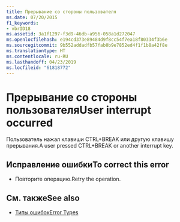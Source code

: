 ```yaml
---
title: Прерывание со стороны пользователя
ms.date: 07/20/2015
f1_keywords:
- vbrID18
ms.assetid: 3a1f1297-f3d9-46db-a956-058a1d272047
ms.openlocfilehash: e194cd373e89484d9f8cc54f7ea18f80334f3b6e
ms.sourcegitcommit: 9b552addadfb57fab0b9e7852ed4f1f1b8a42f8e
ms.translationtype: HT
ms.contentlocale: ru-RU
ms.lasthandoff: 04/23/2019
ms.locfileid: "61818772"
---
```

# <a name="user-interrupt-occurred"></a><span data-ttu-id="82ba8-102">Прерывание со стороны пользователя</span><span class="sxs-lookup"><span data-stu-id="82ba8-102">User interrupt occurred</span></span>
<span data-ttu-id="82ba8-103">Пользователь нажал клавиши CTRL+BREAK или другую клавишу прерывания.</span><span class="sxs-lookup"><span data-stu-id="82ba8-103">A user pressed CTRL+BREAK or another interrupt key.</span></span>  
  
## <a name="to-correct-this-error"></a><span data-ttu-id="82ba8-104">Исправление ошибки</span><span class="sxs-lookup"><span data-stu-id="82ba8-104">To correct this error</span></span>  
  
- <span data-ttu-id="82ba8-105">Повторите операцию.</span><span class="sxs-lookup"><span data-stu-id="82ba8-105">Retry the operation.</span></span>  
  
## <a name="see-also"></a><span data-ttu-id="82ba8-106">См. также</span><span class="sxs-lookup"><span data-stu-id="82ba8-106">See also</span></span>

- [<span data-ttu-id="82ba8-107">Типы ошибок</span><span class="sxs-lookup"><span data-stu-id="82ba8-107">Error Types</span></span>](../../visual-basic/programming-guide/language-features/error-types.md)
